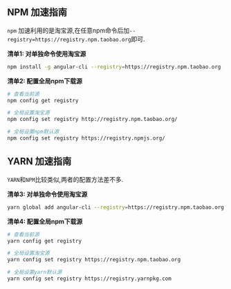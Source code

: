 ## NPM 加速指南

`npm` 加速利用的是淘宝源,在任意npm命令后加`--registry=https://registry.npm.taobao.org`即可.


**清单1: 对单独命令使用淘宝源**

```bash
npm install -g angular-cli --registry=https://registry.npm.taobao.org
```

**清单2: 配置全局npm下载源**

```bash
# 查看当前源
npm config get registry

# 全局设置淘宝源
npm config set registry http://registry.npm.taobao.org/

# 全局设置npm默认源
npm config set registry https://registry.npmjs.org/
```

## YARN 加速指南

`YARN`和`NPM`比较类似,两者的配置方法差不多.


**清单3: 对单独命令使用淘宝源**

```bash
yarn global add angular-cli --registry=https://registry.npm.taobao.org
```


**清单4: 配置全局npm下载源**

```bash
# 查看当前源
yarn config get registry

# 全局设置淘宝源
yarn config set registry https://registry.npm.taobao.org

# 全局设置yarn默认源
yarn config set registry https://registry.yarnpkg.com
```